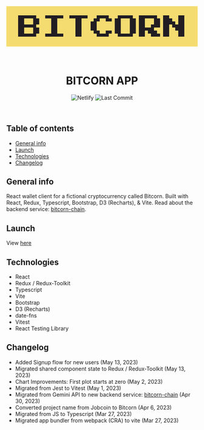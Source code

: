 <div align="center">
  <img src="public/bitcorn-app-logo.png" alt="Bitcorn Logo">  
  <p>&nbsp;</p>

# BITCORN APP

![Netlify](https://img.shields.io/netlify/76226d37-d764-407d-8f28-7ad1bdc7e5ec)
![Last Commit](https://img.shields.io/github/last-commit/benjipt/bitcorn-app/main)

  <p>&nbsp;</p>
</div>

## Table of contents

- [General info](#general-info)
- [Launch](#launch)
- [Technologies](#technologies)
- [Changelog](#changelog)

## General info

React wallet client for a fictional cryptocurrency called Bitcorn. Built with React, Redux, Typescript, Bootstrap, D3 (Recharts), & Vite. Read about the backend service: [bitcorn-chain](https://github.com/benjipt/bitcorn-chain).

## Launch

View [here](https://bitcorn.netlify.app/)

## Technologies

- React
- Redux / Redux-Toolkit
- Typescript
- Vite
- Bootstrap
- D3 (Recharts)
- date-fns
- Vitest
- React Testing Library

## Changelog

- Added Signup flow for new users (May 13, 2023)
- Migrated shared component state to Redux / Redux-Toolkit (May 13, 2023)
- Chart Improvements: First plot starts at zero (May 2, 2023)
- Migrated from Jest to Vitest (May 1, 2023)
- Migrated from Gemini API to new backend service: [bitcorn-chain](https://github.com/benjipt/bitcorn-chain) (Apr 30, 2023)
- Converted project name from Jobcoin to Bitcorn (Apr 6, 2023)
- Migrated from JS to Typescript (Mar 27, 2023)
- Migrated app bundler from webpack (CRA) to vite (Mar 27, 2023)
